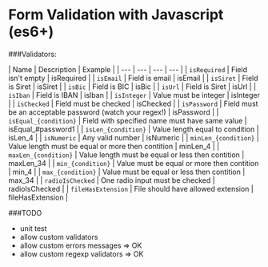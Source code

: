 # Form Validation with Javascript (es6+)

###Validators:

 | Name | Description | Example | 
 | --- | --- | --- | --- | 
 | `isRequired` | Field isn't empty | isRequired | 
 | `isEmail` | Field is email | isEmail | 
 | `isSiret` | Field is Siret | isSiret | 
 | `isBic` | Field is BIC | isBic | 
 | `isUrl` | Field is Siret | isUrl | 
 | `isIban` | Field is IBAN | isIban | 
 | `isInteger` | Value must be integer | isInteger | 
 | `isChecked` | Field must be checked | isChecked | 
 | `isPassword` | Field must be an acceptable password (watch your regex!) | isPassword | 
 | `isEqual_{condition}` | Field with specified name must have same value | isEqual_#password1 | 
 | `isLen_{condition}` | Value length equal to condition | isLen_4 | 
 | `isNumeric` | Any valid number | isNumeric | 
 | `minLen_{condition}` | Value length must be equal or more then contition | minLen_4 | 
 | `maxLen_{condition}` | Value length must be equal or less then contition  | maxLen_34 | 
 | `min_{condition}` | Value must be equal or more then contition | min_4 | 
 | `max_{condition}` | Value must be equal or less then contition  | max_34 | 
 | `radioIsChecked` | One radio input must be checked  | radioIsChecked | 
 | `fileHasExtension` | File should have allowed extension  | fileHasExtension | 

###TODO
 - unit test
 - allow custom validators
 - allow custom errors messages => OK
 - allow custom regexp validators => OK